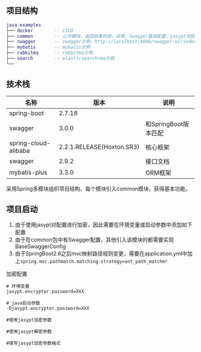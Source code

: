 ## 项目结构

```lua
java-examples
├── docker        -- CICD
├── common        -- 公共模块，返回结果封装，异常，Swagger基础配置，jasypt加密工具，日志配置
├── swagger       -- swagger示例，http://localhost:8080/swagger-ui/index.html
├── mybatis       -- mybatis示例
├── rabbitmq      -- rabbitmq示例
├── search        -- elasticsearch+mq示例
└── 
```

## 技术栈

| 名称                   | 版本                        | 说明              |
|----------------------|---------------------------|-----------------|
| spring-boot          | 2.7.18                    |                 |
| swagger              | 3.0.0                     | 和SpringBoot版本匹配 |
| spring-cloud-alibaba | 2.2.1.RELEASE(Hoxton.SR3) | 核心框架            |
| swagger              | 2.9.2                     | 接口文档            |
| mybatis-plus         | 3.3.0                     | ORM框架           |

采用Spring多模块组织项目结构，每个模块引入common模块，获得基本功能。

## 项目启动

1. 由于使用jasypt对配置进行加密，因此需要在环境变量或启动参数中添加如下配置
2. 由于在common包中有Swagger配置，其他引入该模块的都需要实现BaseSwaggerConfig
3. 由于SpringBoot2.6之后mvc映射路径规则变更，需要在application.yml中加上`spring.mvc.pathmatch.matching-strategy=ant_path_matcher`

加密配置

```properties
# 环境变量
jasypt.encryptor.password=XXX

# java启动参数
-Djasypt.encryptor.password=XXX
```

```properties
#使用jasypt加密参数

#使用jasypt解密参数

#填写jasypt加密参数格式

```

